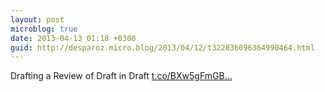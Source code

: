 ```yaml
---
layout: post
microblog: true
date: 2013-04-13 01:18 +0300
guid: http://desparoz.micro.blog/2013/04/12/t322836096364990464.html
---
```

Drafting a Review of Draft in Draft [t.co/BXw5gFmGB...](http://t.co/BXw5gFmGB1)
